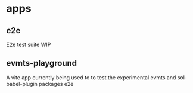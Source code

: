 # apps

## e2e

E2e test suite WIP

## evmts-playground

A vite app currently being used to to test the experimental evmts and sol-babel-plugin packages e2e

